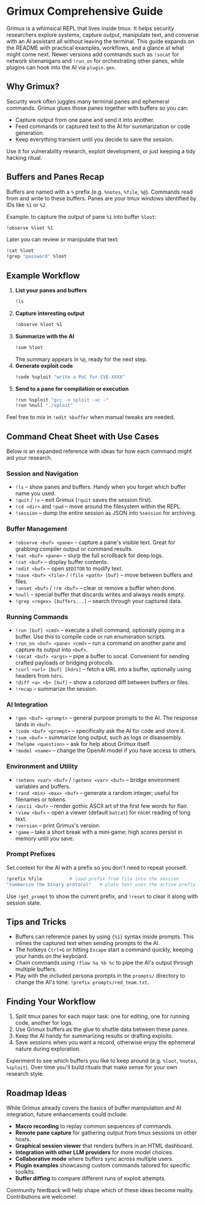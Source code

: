 # Grimux Comprehensive Guide

Grimux is a whimsical REPL that lives inside tmux. It helps security researchers explore systems, capture output, manipulate text, and converse with an AI assistant all without leaving the terminal. This guide expands on the README with practical examples, workflows, and a glance at what might come next. Newer versions add commands such as `!socat` for network shenanigans and `!run_on` for orchestrating other panes, while plugins can hook into the AI via `plugin.gen`.

## Why Grimux?

Security work often juggles many terminal panes and ephemeral commands. Grimux glues those panes together with buffers so you can:

- Capture output from one pane and send it into another.
- Feed commands or captured text to the AI for summarization or code generation.
- Keep everything transient until you decide to save the session.

Use it for vulnerability research, exploit development, or just keeping a tidy hacking ritual.

## Buffers and Panes Recap

Buffers are named with a `%` prefix (e.g. `%notes`, `%file`, `%@`). Commands read from and write to these buffers. Panes are your tmux windows identified by IDs like `%1` or `%2`.

Example: to capture the output of pane `%1` into buffer `%loot`:

```bash
!observe %loot %1
```

Later you can review or manipulate that text:

```bash
!cat %loot
!grep "password" %loot
```

## Example Workflow

1. **List your panes and buffers**
   ```bash
   !ls
   ```
2. **Capture interesting output**
   ```bash
   !observe %loot %1
   ```
3. **Summarize with the AI**
   ```bash
   !sum %loot
   ```
   The summary appears in `%@`, ready for the next step.
4. **Generate exploit code**
   ```bash
   !code %sploit "write a PoC for CVE-XXXX"
   ```
5. **Send to a pane for compilation or execution**
   ```bash
   !run %sploit "gcc -o sploit -xc -"
   !run %null "./sploit"
   ```

Feel free to mix in `!edit %buffer` when manual tweaks are needed.

## Command Cheat Sheet with Use Cases

Below is an expanded reference with ideas for how each command might aid your research.

### Session and Navigation

- `!ls` – show panes and buffers. Handy when you forget which buffer name you used.
- `!quit` / `!x` – exit Grimux (`!quit` saves the session first).
- `!cd <dir>` and `!pwd` – move around the filesystem within the REPL.
- `!session` – dump the entire session as JSON into `%session` for archiving.

### Buffer Management

- `!observe <buf> <pane>` – capture a pane's visible text. Great for grabbing compiler output or command results.
- `!eat <buf> <pane>` – slurp the full scrollback for deep logs.
- `!cat <buf>` – display buffer contents.
- `!edit <buf>` – open `$EDITOR` to modify text.
- `!save <buf> <file>` / `!file <path> [buf]` – move between buffers and files.
- `!unset <buf>` / `!rm <buf>` – clear or remove a buffer when done.
- `%null` – special buffer that discards writes and always reads empty.
- `!grep <regex> [buffers...]` – search through your captured data.

### Running Commands

- `!run [buf] <cmd>` – execute a shell command, optionally piping in a buffer. Use this to compile code or run enumeration scripts.
- `!run_on <buf> <pane> <cmd>` – run a command on another pane and capture its output into `<buf>`.
- `!socat <buf> <args>` – pipe a buffer to socat. Convenient for sending crafted payloads or bridging protocols.
- `!curl <url> [buf] [hdrs]` – fetch a URL into a buffer, optionally using headers from `hdrs`.
- `!diff <a> <b> [buf]` – show a colorized diff between buffers or files.
- `!recap` – summarize the session.

### AI Integration

- `!gen <buf> <prompt>` – general purpose prompts to the AI. The response lands in `<buf>`.
- `!code <buf> <prompt>` – specifically ask the AI for code and store it.
- `!sum <buf>` – summarize long output, such as logs or disassembly.
- `!helpme <question>` – ask for help about Grimux itself.
- `!model <name>` – change the OpenAI model if you have access to others.

### Environment and Utility

- `!setenv <var> <buf>` / `!getenv <var> <buf>` – bridge environment variables and buffers.
- `!rand <min> <max> <buf>` – generate a random integer; useful for filenames or tokens.
- `!ascii <buf>` – render gothic ASCII art of the first few words for flair.
- `!view <buf>` – open a viewer (default `batcat`) for nicer reading of long text.
- `!version` – print Grimux's version.
- `!game` – take a short break with a mini‑game; high scores persist in memory until you save.

### Prompt Prefixes

Set context for the AI with a prefix so you don't need to repeat yourself.

```bash
!prefix %file          # load prefix from file into the session
"summarize the binary protocol"   # plain text uses the active prefix
```

Use `!get_prompt` to show the current prefix, and `!reset` to clear it along with session state.

## Tips and Tricks

- Buffers can reference panes by using `{%1}` syntax inside prompts. This inlines the captured text when sending prompts to the AI.
- The hotkeys `Ctrl+G` or hitting `Escape` start a command quickly, keeping your hands on the keyboard.
- Chain commands using `!flow %a %b %c` to pipe the AI's output through multiple buffers.
- Play with the included persona prompts in the `prompts/` directory to change the AI's tone: `!prefix prompts/red_team.txt`.

## Finding Your Workflow

1. Split tmux panes for each major task: one for editing, one for running code, another for logs.
2. Use Grimux buffers as the glue to shuttle data between these panes.
3. Keep the AI handy for summarizing results or drafting exploits.
4. Save sessions when you want a record, otherwise enjoy the ephemeral nature during exploration.

Experiment to see which buffers you like to keep around (e.g. `%loot`, `%notes`, `%sploit`). Over time you'll build rituals that make sense for your own research style.

## Roadmap Ideas

While Grimux already covers the basics of buffer manipulation and AI integration, future enhancements could include:

- **Macro recording** to replay common sequences of commands.
- **Remote pane capture** for gathering output from tmux sessions on other hosts.
- **Graphical session viewer** that renders buffers in an HTML dashboard.
- **Integration with other LLM providers** for more model choices.
- **Collaborative mode** where buffers sync across multiple users.
- **Plugin examples** showcasing custom commands tailored for specific toolkits.
- **Buffer diffing** to compare different runs of exploit attempts.

Community feedback will help shape which of these ideas become reality. Contributions are welcome!

